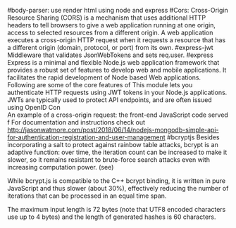 
#body-parser:
 use render html using node and express
#Cors:
Cross-Origin Resource Sharing (CORS) is a mechanism that uses additional HTTP headers to tell browsers to give a web application running at one origin, access to selected resources from a different origin. A web application executes a cross-origin HTTP request when it requests a resource that has a different origin (domain, protocol, or port) from its own.
#express-jwt
Middleware that validates JsonWebTokens and sets req.user.
#express
Express is a minimal and flexible Node.js web application framework that provides a robust set of features to develop web and mobile applications. It facilitates the rapid development of Node based Web applications. Following are some of the core features of 
This module lets you authenticate HTTP requests using JWT tokens in your Node.js applications. JWTs are typically used to protect API endpoints, and are often issued using OpenID Con     
     An example of a cross-origin request: the front-end JavaScript code served f
For documentation and instructions check out http://jasonwatmore.com/post/2018/06/14/nodejs-mongodb-simple-api-for-authentication-registration-and-user-management
#bcryptjs
Besides incorporating a salt to protect against rainbow table attacks, bcrypt is an adaptive function: over time, the iteration count can be increased to make it slower, so it remains resistant to brute-force search attacks even with increasing computation power. (see)

While bcrypt.js is compatible to the C++ bcrypt binding, it is written in pure JavaScript and thus slower (about 30%), effectively reducing the number of iterations that can be processed in an equal time span.

The maximum input length is 72 bytes (note that UTF8 encoded characters use up to 4 bytes) and the length of generated hashes is 60 characters.
